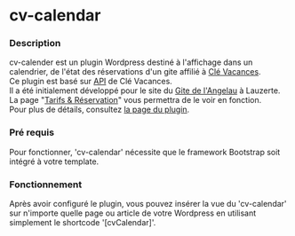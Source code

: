 # cv-calendar

### Description
cv-calender est un plugin Wordpress destiné à l'affichage dans un calendrier, de l'état des réservations d'un gite affilié à [Clé Vacances](http://www.clevacances.com/fr/).  
Ce plugin est basé sur [API](http://api.clevacances.com/) de Clé Vacances.  
Il a été initialement développé pour le site du [Gite de l'Angelau](http://www.gite-angelau.fr) à Lauzerte. La page "[Tarifs & Réservation]()" vous permettra de le voir en fonction.  
Pour plus de détails, consultez [la page du plugin](http://www.geograph.fr/cv-calendar).

### Pré requis
Pour fonctionner, 'cv-calendar' nécessite que le framework Bootstrap soit intégré à votre template.

### Fonctionnement
Après avoir configuré le plugin, vous pouvez insérer la vue du 'cv-calendar' sur
 n'importe quelle page ou article de votre Wordpress en utilisant simplement le
 shortcode '[cvCalendar]'.
